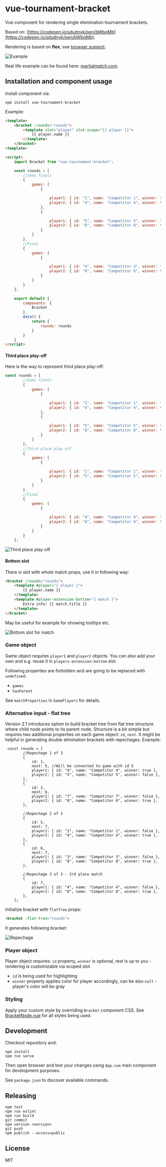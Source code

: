 # vue-tournament-bracket

Vue component for rendering single elemination tournament brackets.

Based on: [https://codepen.io/sdudnyk/pen/bWbqMb](https://codepen.io/sdudnyk/pen/bWbqMb).

Rendering is based on **flex**, see [browser support](https://caniuse.com/#feat=flexbox).

![Example](https://github.com/kamilwylegala/vue-tournament-bracket/raw/master/docs/example.png)

Real life example can be found here: [martialmatch.com](https://martialmatch.com/).
 
## Installation and component usage

Install component via:
```
npm install vue-tournament-bracket
```

Example:
```html
<template>
    <bracket :rounds="rounds">
        <template slot="player" slot-scope="{{ player }}">
            {{ player.name }}
        </template>
    </bracket>
<template>

<script>
    import Bracket from "vue-tournament-bracket";

    const rounds = [
        //Semi finals
        {
            games: [
                {

                    player1: { id: "1", name: "Competitor 1", winner: false },
                    player2: { id: "4", name: "Competitor 4", winner: true },
                },
                {

                    player1: { id: "5", name: "Competitor 5", winner: false },
                    player2: { id: "8", name: "Competitor 8", winner: true },
                }
            ]
        },
        //Final
        {
            games: [
                {

                    player1: { id: "4", name: "Competitor 4", winner: false },
                    player2: { id: "8", name: "Competitor 8", winner: true },
                }
            ]
        }
    ];

    export default {
        components: {
            Bracket
        },
        data() {
            return {
                rounds: rounds
            }
        }
    }
</script>
```

#### Third place play-off

Here is the way to represent third place play-off:
```javascript
const rounds = [
        //Semi finals
        {
            games: [
                {

                    player1: { id: "1", name: "Competitor 1", winner: false },
                    player2: { id: "4", name: "Competitor 4", winner: true },
                },
                {

                    player1: { id: "5", name: "Competitor 5", winner: false },
                    player2: { id: "8", name: "Competitor 8", winner: true },
                }
            ]
        },
        //Third place play off
        {
            games: [
                {

                    player1: { id: "1", name: "Competitor 1", winner: false },
                    player2: { id: "5", name: "Competitor 5", winner: true },
                }
            ]
        },
        //Final
        {
            games: [
                {

                    player1: { id: "4", name: "Competitor 4", winner: false },
                    player2: { id: "8", name: "Competitor 8", winner: true },
                }
            ]
        }
    ];
```

![Third place play-off](https://github.com/kamilwylegala/vue-tournament-bracket/raw/master/docs/thirdplaceplayoff.png)

#### Bottom slot

There is slot with whole match props, use it in following way:
```html
<bracket :rounds="rounds">
    <template #player="{ player }">
        {{ player.name }}
    </template>
    <template #player-extension-bottom="{ match }">
        Extra info: {{ match.title }}
    </template>
</bracket>
```
May be useful for example for showing tooltips etc.

![Bottom slot for match](https://github.com/kamilwylegala/vue-tournament-bracket/raw/master/docs/bottom-slot.png)

### Game object

Game object requires `player1` and `player2` objects. You can also add your own and e.g. reuse it in `players-extension-bottom` slot.

Following properties are forbidden and are going to be replaced with `undefined`:
- `games`
- `hasParent`

See `matchProperties` in `GamePlayers` for details.

### Alternative input - flat tree

Version 2.1 introduces option to build bracket tree from flat tree structure where child node points to its parent node. Structure is a bit simple but requires two additional properties on each game object: `id`, `next`. It might be helpful in generating double elimination brackets with repechages. Example:

```
 const rounds = [
        //Repechage 1 of 3
        {
            id: 1,
            next: 5, //Will be connected to game with id 5
            player1: { id: "4", name: "Competitor 4", winner: true },
            player2: { id: "5", name: "Competitor 5", winner: false },
        },
        {
            id: 2,
            next: 6,
            player1: { id: "7", name: "Competitor 7", winner: false },
            player2: { id: "8", name: "Competitor 8", winner: true },
        },

        //Repechage 2 of 3
        {
            id: 5,
            next: 7,
            player1: { id: "1", name: "Competitor 1", winner: false },
            player2: { id: "4", name: "Competitor 4", winner: true },
        },
        {
            id: 6,
            next: 7,
            player1: { id: "3", name: "Competitor 3", winner: false },
            player2: { id: "8", name: "Competitor 8", winner: true },
        },
        
        //Repechage 3 of 3 - 3rd place match
        {
            id: 7,
            player1: { id: "4", name: "Competitor 4", winner: false },
            player2: { id: "8", name: "Competitor 8", winner: true },
        },
    ];
```

Initialize bracket with `flatTree` props:
```html
<bracket :flat-tree="rounds">
```

It generates following bracket:

![Repechage](https://github.com/kamilwylegala/vue-tournament-bracket/raw/master/docs/flat-tree.png)


### Player object

Player object requires: `id` property, `winner` is optional, rest is up to you - rendering is customizable via scoped slot.

- `id` is being used for highlighting
- `winner` property applies color for player accordingly, can be also `null` - player's color will be gray

### Styling

Apply your custom style by overriding `Bracket` component CSS. See [BracketNode.vue](./src/components/BracketNode.vue) for all styles being used.

## Development

Checkout repository and:
```
npm install
npm run serve
```

Then open browser and test your changes using `App.vue` main component for development purposes.

See `package.json` to discover available commands.

## Releasing

```
npm test
npm run eslint
npm run build
git commit
npm version <version>
git push
npm publish --access=public
```

## License

MIT
